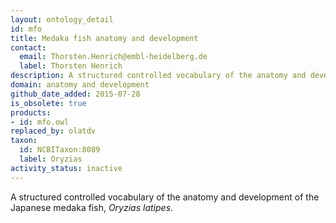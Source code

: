```yaml
---
layout: ontology_detail
id: mfo
title: Medaka fish anatomy and development
contact:
  email: Thorsten.Henrich@embl-heidelberg.de
  label: Thorsten Henrich
description: A structured controlled vocabulary of the anatomy and development of the Japanese medaka fish, <i>Oryzias latipes</i>.
domain: anatomy and development
github_date_added: 2015-07-28
is_obsolete: true
products:
- id: mfo.owl
replaced_by: olatdv
taxon:
  id: NCBITaxon:8089
  label: Oryzias
activity_status: inactive
---
```


A structured controlled vocabulary of the anatomy and development of the Japanese medaka fish, <i>Oryzias latipes</i>.
